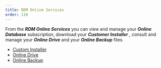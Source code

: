 ```yaml
---
title: RDM Online Services
order: 110
---
```

From the ***RDM Online Services*** you can view and manage your ***Online Database*** subscription, download your ***Customer Installer*** , consult and manage your ***Online Drive*** and ***&#32;*** your ***Online Backup*** files.  

* [Custom Installer](/cloud/rdm-online-services/custom-installer/)  
* [Online Drive](/cloud/rdm-online-services/online-drive/)  
* [Online Backup](/cloud/rdm-online-services/online-backup/) 
